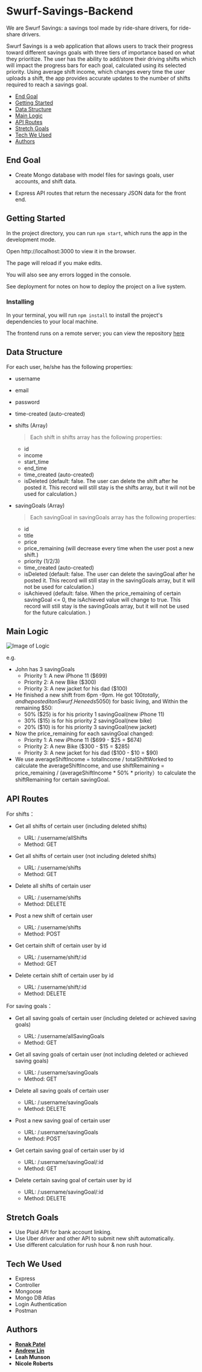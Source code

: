 # Swurf-Savings-Backend

We are Swurf Savings: a savings tool made by ride-share drivers, for ride-share drivers.

Swurf Savings is a web application that allows users to track their progress toward different savings goals with three tiers of importance based on what they prioritize.  The user has the ability to add/store their driving shifts which will impact the progress bars for each goal, calculated using its selected priority.  Using average shift income, which changes every time the user uploads a shift, the app provides accurate updates to the number of shifts required to reach a savings goal.


* [End Goal](#end-goal)
* [Getting Started](#getting-started)
* [Data Structure](#data-structure)
* [Main Logic](#main-logic)
* [API Routes](#api-routes)
* [Stretch Goals](#stretch-goals)
* [Tech We Used](#tech-we-used)
* [Authors](#authors)


## End Goal

- Create Mongo database with model files for savings goals, user accounts, and shift data.

- Express API routes that return the necessary JSON data for the front end. 


## Getting Started

In the project directory, you can run `npm start`, which runs the app in the development mode.

Open http://localhost:3000 to view it in the browser.

The page will reload if you make edits.

You will also see any errors logged in the console.

See deployment for notes on how to deploy the project on a live system.


### Installing

In your terminal, you will run `npm install` to install the project's dependencies to your local machine.

The frontend runs on a remote server; you can view the repository [here](https://github.com/ronak0624/swurf-savings)


## Data Structure

For each user, he/she has the following properties:
- username
- email
- password
- time-created (auto-created)

- shifts (Array) 
  > Each shift in shifts array has the following properties:
  - id
  - income
  - start_time
  - end_time
  - time_created (auto-created)
  - isDeleted (default: false. The user can delete the shift after he posted it. This record will still stay is the shifts array, but it will not be used for calculation.)
  
- savingGoals (Array) 
  > Each savingGoal in savingGoals array has the following properties:
  - id
  - title
  - price 
  - price_remaining (will decrease every time when the user post a new shift.)
  - priority (1/2/3)
  - time_created (auto-created)
  - isDeleted (default: false. The user can delete the savingGoal after he posted it. This record will still stay in the savingGoals array, but it will not be used for calculation.)
  - isAchieved (default: false. When the price_remaining of certain savingGoal <= 0, the isAchieved value will change to true.   This record will still stay is the savingGoals array, but it will not be used for the future calculation. )


## Main Logic

![Image of Logic](https://i.ibb.co/2kwHczF/logic.png)

e.g. 
- John has 3 savingGoals
  - Priority 1: A new iPhone 11 ($699)
  - Priority 2: A new Bike ($300)
  - Priority 3: A new jacket for his dad ($100)
- He finished a new shift from 6pm -9pm. He got $100 totally, and he posted it on Swurf. He needs 50% of the income ($50) for basic living, and Within the remaining $50:
  - 50% ($25) is for his priority 1 savingGoal(new iPhone 11)
  - 30% ($15) is for his priority 2 savingGoal(new bike)
  - 20% ($10) is for his priority 3 savingGoal(new jacket)
- Now the price_remaining for each savingGoal changed:
  - Priority 1: A new iPhone 11 ($699 - $25 = $674)
  - Priority 2: A new Bike ($300 - $15 = $285)
  - Priority 3: A new jacket for his dad ($100 - $10 = $90) 
- We use averageShiftIncome = totalIncome / totalShiftWorked to calculate the averageShiftIncome, and use shiftRemaining = price_remaining / (averageShiftIncome * 50% * priority）to calculate the shiftRemaining for certain savingGoal.


## API Routes
For shifts：
- Get all shifts of certain user (including deleted shifts)
  - URL: /:username/allShifts
  - Method: GET
- Get all shifts of certain user (not including deleted shifts)
  - URL: /:username/shifts
  - Method: GET  
- Delete all shifts of certain user
  - URL: /:username/shifts
  - Method: DELETE
- Post a new shift of certain user
  - URL: /:username/shifts
  - Method: POST
  
- Get certain shift of certain user by id
  - URL: /:username/shift/:id
  - Method: GET
- Delete certain shift of certain user by id
  - URL: /:username/shift/:id
  - Method: DELETE

For saving goals：
- Get all saving goals of certain user (including deleted or achieved saving goals)
  - URL: /:username/allSavingGoals
  - Method: GET
- Get all saving goals of certain user (not including deleted or achieved saving goals)
  - URL: /:username/savingGoals
  - Method: GET
- Delete all saving goals of certain user
  - URL: /:username/savingGoals
  - Method: DELETE
- Post a new saving goal of certain user
  - URL: /:username/savingGoals
  - Method: POST
  
- Get certain saving goal of certain user by id
  - URL: /:username/savingGoal/:id
  - Method: GET
- Delete certain saving goal of certain user by id
  - URL: /:username/savingGoal/:id
  - Method: DELETE

## Stretch Goals

- Use Plaid API for bank account linking.
- Use Uber driver and other API to submit new shift automatically.
- Use different calculation for rush hour & non rush hour.

## Tech We Used

* Express
* Controller
* Mongoose
* Mongo DB Atlas
* Login Authentication
* Postman

## Authors
* [**Ronak Patel**](https://github.com/ronak0624)
* [**Andrew Lin**](https://github.com/andrewlin618?target="_blank")
* **Leah Munson**
* **Nicole Roberts**
